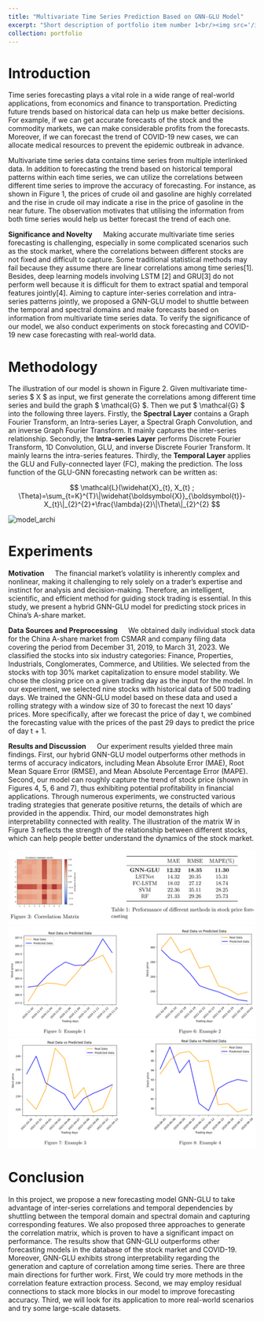```yaml
---
title: "Multivariate Time Series Prediction Based on GNN-GLU Model"
excerpt: "Short description of portfolio item number 1<br/><img src='/images/model_archi.png'>"
collection: portfolio
---
```

# Introduction

Time series forecasting plays a vital role in a wide range of real-world applications, from economics and finance to 
transportation. Predicting future trends based on historical data can help us make better decisions. For example, if we
can get accurate forecasts of the stock and the commodity markets, we can make considerable profits from the forecasts.
Moreover, if we can forecast the trend of COVID-19 new cases, we can allocate medical resources to prevent the epidemic
outbreak in advance.

Multivariate time series data contains time series from multiple interlinked data. In addition to forecasting the trend
based on historical temporal patterns within each time series, we can utilize the correlations between different time series
to improve the accuracy of forecasting. For instance, as shown in Figure 1, the prices of crude oil and gasoline are highly
correlated and the rise in crude oil may indicate a rise in the price of gasoline in the near future. The observation motivates
that utilising the information from both time series would help us better forecast the trend of each one.

**Significance and Novelty** &emsp; Making accurate multivariate time series forecasting is challenging, especially in some
complicated scenarios such as the stock market, where the correlations between different stocks are not fixed and difficult
to capture. Some traditional statistical methods may fail because they assume there are linear correlations among time
series[1]. Besides, deep learning models involving LSTM [2] and GRU[3] do not perform well because it is difficult for
them to extract spatial and temporal features jointly[4]. Aiming to capture inter-series correlation and intra-series patterns
jointly, we proposed a GNN-GLU model to shuttle between the temporal and spectral domains and make forecasts based
on information from multivariate time series data. To verify the significance of our model, we also conduct experiments
on stock forecasting and COVID-19 new case forecasting with real-world data.

# Methodology

The illustration of our model is shown in Figure 2. Given multivariate time-series $ X $ as input, we first generate the
correlations among different time series and build the graph $ \mathcal{G}  $. Then we put $ \mathcal{G}  $ into the following three layers. Firstly, the **Spectral Layer** contains a Graph Fourier Transform, an Intra-series Layer, a Spectral Graph Convolution, and an
inverse Graph Fourier Transform. It mainly captures the inter-series relationship. Secondly, the **Intra-series Layer**
performs Discrete Fourier Transform, 1D Convolution, GLU, and inverse Discrete Fourier Transform. It mainly learns
the intra-series features. Thirdly, the **Temporal Layer** applies the GLU and Fully-connected layer (FC), making the
prediction. The loss function of the GLU-GNN forecasting network can be written as:

$$ \mathcal{L}(\widehat{X}_{t}, X_{t} ; \Theta)=\sum_{t=K}^{T}\|\widehat{\boldsymbol{X}}_{\boldsymbol{t}}-X_{t}\|_{2}^{2}+\frac{\lambda}{2}\|\Theta\|_{2}^{2} $$

![model_archi](https://github.com/eas0N0/eas0N0.github.io/assets/129197157/9c4d765b-3507-4b40-b0f2-e0547a279222)


# Experiments

**Motivation** &emsp; The financial market’s volatility is inherently complex and nonlinear, making it challenging to rely solely
on a trader’s expertise and instinct for analysis and decision-making. Therefore, an intelligent, scientific, and efficient
method for guiding stock trading is essential. In this study, we present a hybrid GNN-GLU model for predicting stock
prices in China’s A-share market.

**Data Sources and Preprocessing** &emsp; We obtained daily individual stock data for the China A-share market from CSMAR
and company filing data covering the period from December 31, 2019, to March 31, 2023. We classified the stocks into
six industry categories: Finance, Properties, Industrials, Conglomerates, Commerce, and Utilities. We selected from the
stocks with top 30% market capitalization to ensure model stability.
We chose the closing price on a given trading day as the input for the model. In our experiment, we selected nine stocks
with historical data of 500 trading days. We trained the GNN-GLU model based on these data and used a rolling strategy
with a window size of 30 to forecast the next 10 days’ prices. More specifically, after we forecast the price of day t, we
combined the forecasting value with the prices of the past 29 days to predict the price of day t + 1.

**Results and Discussion** &emsp; Our experiment results yielded three main findings. First, our hybrid GNN-GLU model
outperforms other methods in terms of accuracy indicators, including Mean Absolute Error (MAE), Root Mean Square
Error (RMSE), and Mean Absolute Percentage Error (MAPE). Second, our model can roughly capture the trend of stock
price (shown in Figures 4, 5, 6 and 7), thus exhibiting potential profitability in financial applications. Through numerous
experiments, we constructed various trading strategies that generate positive returns, the details of which are provided in
the appendix. Third, our model demonstrates high interpretability connected with reality. The illustration of the matrix
W in Figure 3 reflects the strength of the relationship between different stocks, which can help people better understand
the dynamics of the stock market.

![Experiment Results](images/res1.png "Experiment Results")
![Experiment Results](images/res2.png "Experiment Results")
![Experiment Results](images/res3.png "Experiment Results")

# Conclusion
In this project, we propose a new forecasting model GNN-GLU to take advantage of inter-series correlations and temporal
dependencies by shuttling between the temporal domain and spectral domain and capturing corresponding features.
We also proposed three approaches to generate the correlation matrix, which is proven to have a significant impact on
performance. The results show that GNN-GLU outperforms other forecasting models in the database of the stock market
and COVID-19. Moreover, GNN-GLU exhibits strong interpretability regarding the generation and capture of correlation
among time series. There are three main directions for further work. First, We could try more methods in the correlation
feature extraction process. Second, we may employ residual connections to stack more blocks in our model to improve
forecasting accuracy. Third, we will look for its application to more real-world scenarios and try some large-scale datasets.

